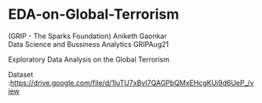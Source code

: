 # EDA-on-Global-Terrorism
(GRIP - The Sparks Foundation)
Aniketh Gaonkar  
Data Science and Bussiness Analytics
GRIPAug21  

Exploratory Data Analysis  on the Global Terrorism


Dataset :https://drive.google.com/file/d/1luTU7xBvI7QAGPbQMxEHcgKUi9d6UeP_/view
